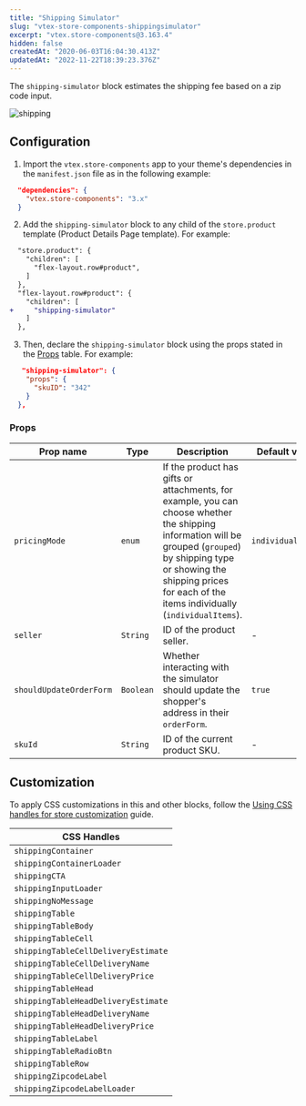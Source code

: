 ```yaml
---
title: "Shipping Simulator"
slug: "vtex-store-components-shippingsimulator"
excerpt: "vtex.store-components@3.163.4"
hidden: false
createdAt: "2020-06-03T16:04:30.413Z"
updatedAt: "2022-11-22T18:39:23.376Z"
---
```

The `shipping-simulator` block estimates the shipping fee based on a zip code input.

![shipping](https://raw.githubusercontent.com/vtexdocs/dev-portal-content/main/images/vtex-store-components-shippingsimulator-0.png)

## Configuration

1. Import the `vtex.store-components` app to your theme's dependencies in the `manifest.json` file as in the following example:

```json
  "dependencies": {
    "vtex.store-components": "3.x"
  }
```

2. Add the `shipping-simulator` block to any child of the `store.product` template (Product Details Page template). For example:

```diff
  "store.product": {
    "children": [
      "flex-layout.row#product",
    ]
  },
  "flex-layout.row#product": {
    "children": [
+     "shipping-simulator"
    ]
  },
```

3. Then, declare the `shipping-simulator` block using the props stated in the [Props](#props) table. For example:

```json
   "shipping-simulator": {
    "props": {
      "skuID": "342"
    }
  },
```

### Props

| Prop name               | Type      | Description                                                                                   | Default value |
| ----------------------- | --------- | --------------------------------------------------------------------------------------------- | ------------- |
| `pricingMode`           | `enum`    | If the product has gifts or attachments, for example, you can choose whether the shipping information will be grouped (`grouped`) by shipping type or showing the shipping prices for each of the items individually (`individualItems`). | `individualItems`       |
| `seller`                | `String`  | ID of the product seller.                                                                      | -             |
| `shouldUpdateOrderForm` | `Boolean` | Whether interacting with the simulator should update the shopper's address in their `orderForm`. | `true`        |
| `skuId`                 | `String`  | ID of the current product SKU.                                                                 | -             |

## Customization

To apply CSS customizations in this and other blocks, follow the [Using CSS handles for store customization](https://developers.vtex.com/vtex-developer-docs/docs/vtex-io-documentation-using-css-handles-for-store-customization) guide.

| CSS Handles                         |
| ----------------------------------- |
| `shippingContainer`                 |
| `shippingContainerLoader`           |
| `shippingCTA`                       |
| `shippingInputLoader`               |
| `shippingNoMessage`                 |
| `shippingTable`                     |
| `shippingTableBody`                 |
| `shippingTableCell`                 |
| `shippingTableCellDeliveryEstimate` |
| `shippingTableCellDeliveryName`     |
| `shippingTableCellDeliveryPrice`    |
| `shippingTableHead`                 |
| `shippingTableHeadDeliveryEstimate` |
| `shippingTableHeadDeliveryName`     |
| `shippingTableHeadDeliveryPrice`    |
| `shippingTableLabel`                |
| `shippingTableRadioBtn`             |
| `shippingTableRow`                  |
| `shippingZipcodeLabel`              |
| `shippingZipcodeLabelLoader`        |